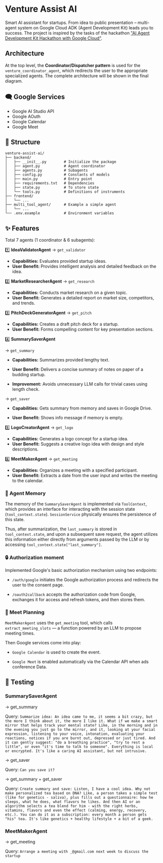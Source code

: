 # Venture Assist AI

Smart AI assistant for startups. From idea to public presentation – multi-agent system on Google Cloud ADK (Agent Development Kit) leads you to success. The project is inspired by the tasks of the hackathon ["AI Agent Development Kit Hackathon with Google Cloud"](https://googlecloudmultiagents.devpost.com/).

## Architecture

At the top level, the **Coordinator/Dispatcher pattern** is used for the `venture_coordinator_agent`, which redirects the user to the appropriate specialized agents. The complete architecture will be shown in the final diagram.


## 🗨️ Google Services

- Google AI Studio API
- Google AOuth
- Google Calendar
- Google Meet


## 📁 Structure

```
venture-assist-ai/
├── backend/
│   ├── __init__.py        # Initialize the package
│   ├── agent.py           # Agent coordinator
│   ├── agents.py          # Subagents
│   ├── config.py          # Constants of models
│   ├── main.py            # Entry point
│   ├── requirements.txt   # Dependencies
│   ├── state.py           # To store state
│   └── tools.py           # Definitions of instruments
├── frontend/
│   └── ...
├── multi_tool_agent/      # Example a simple agent
│   └── ...
└── .env.example           # Environment variables
```

## ✨ Features

Total 7 agents (1 coordinator & 6 subagents):

1️⃣ **IdeaValidatorAgent** -> `get_validator`
   - **Capabilities:** Evaluates provided startup ideas.
   - **User Benefit:** Provides intelligent analysis and detailed feedback on the idea.

2️⃣ **MarketResearcherAgent** -> `get_research`
   - **Capabilities:** Conducts market research on a given topic.
   - **User Benefit:** Generates a detailed report on market size, competitors, and trends.

3️⃣ **PitchDeckGeneratorAgent** -> `get_pitch`
   - **Capabilities:** Creates a draft pitch deck for a startup.
   - **User Benefit:** Forms compelling content for key presentation sections.

4️⃣ **SummarySaverAgent**

 -> `get_summary`
 
 - **Capabilities:** Summarizes provided lengthy text.

- **User Benefit:** Delivers a concise summary of notes on paper of a budding startup.

- **Improvement:** Avoids unnecessary LLM calls for trivial cases using length check.

-> `get_saver`

- **Capabilities:** Gets summary from memory and saves in Google Drive.

- **User Benefit:** Shows info message if memory is empty.

5️⃣ **LogoCreatorAgent** -> `get_logo`
   - **Capabilities:** Generates a logo concept for a startup idea.
   - **User Benefit:** Suggests a creative logo idea with design and style descriptions.

6️⃣ **MeetMakerAgent** -> `get_meeting`
   - **Capabilities:** Organizes a meeting with a specified participant.
   - **User Benefit:** Extracts a date from the user input and writes the meeting to the calendar.


### 💾 Agent Memory

The memory of the `SummarySaverAgent` is implemented via `ToolContext`, which provides an interface for interacting with the session state (`tool_context.state`). `SessionService` physically ensures the persistence of this state.

Thus, after summarization, the `last_summary` is stored in `tool_context.state`, and upon a subsequent save request, the agent utilizes this information either directly from arguments passed by the LLM or by accessing `tool_context.state["last_summary"]`.


### 🔒 Authorization moment

Implemented Google's basic authorization mechanism using two endpoints:

- `/auth/google` initiates the Google authorization process and redirects the user to the consent page.

- `/oauth2callback` accepts the authorization code from Google, exchanges it for access and refresh tokens, and then stores them.


### 🎥 Meet Planning

`MeetMakerAgent` uses the `get_meeting` tool, which calls `extract_meeting_slots` — a function powered by an LLM to propose meeting times.

Then Google services come into play:

- `Google Calendar` is used to create the event.

- `Google Meet` is enabled automatically via the Calendar API when ads conference Data.


## 🔬 Testing

### SummarySaverAgent

-> get_summary

Query: `Summarize idea: An idea came to me, it seems a bit crazy, but the more I think about it, the more I like it. What if we make a smart mirror that helps track your mental state? Like, in the morning and in the evening you just go to the mirror, and it, looking at your facial expression, listening to your voice, intonation, evaluating your reactions, notices if you are burnt out, depressed or just tired. And it can gently suggest: "do a breathing practice", "try to rest a little", or even "it's time to talk to someone". Everything is local or encrypted. It's like a caring AI assistant, but not intrusive.`

-> get_saver

Query: `Can you save it?`

-> get_summary + get_saver

Query: `Create summary and save: Listen, I have a cool idea. Why not make personalized tea based on DNA? Like, a person takes a simple test (like for genetics - saliva), plus fills out a questionnaire: how he sleeps, what he does, what flavors he likes. And then AI or an algorithm selects a tea blend for him - with the right herbs, vitamins, flavors and even the effect (calming, energy, recovery, etc.). You can do it as a subscription: every month a person gets "his" tea. It's like genetics + healthy lifestyle + a bit of a geek.`


### MeetMakerAgent

-> get_meeting

Query: `Arrange a meeting with _@gmail.com next week to discuss the startup`